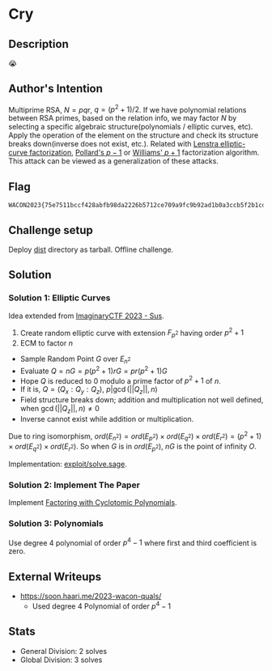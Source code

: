 # Cry

## Description

😭

## Author's Intention

Multiprime RSA, $N = p q r$, $q = (p ^ 2 + 1) / 2$. If we have polynomial relations between RSA primes, based on the relation info, we may factor $N$ by selecting a specific algebraic structure(polynomials / elliptic curves, etc). Apply the operation of the element on the structure and check its structure breaks down(inverse does not exist, etc.). Related with [Lenstra elliptic-curve factorization](https://en.wikipedia.org/wiki/Lenstra_elliptic-curve_factorization), [Pollard's $p-1$](https://en.wikipedia.org/wiki/Pollard%27s_p_%E2%88%92_1_algorithm) or [Williams' $p+1$](https://en.wikipedia.org/wiki/Williams%27s_p_%2B_1_algorithm) factorization algorithm. This attack can be viewed as a generalization of these attacks.

## Flag

```
WACON2023{75e7511bccf428abfb98da2226b5712ce709a9fc9b92ad1b0a3ccb5f2b1cd772}
```

## Challenge setup

Deploy [dist](dist) directory as tarball. Offline challenge.

## Solution

### Solution 1: Elliptic Curves

Idea extended from [ImaginaryCTF 2023 - Sus](https://github.com/maple3142/My-CTF-Challenges/tree/master/ImaginaryCTF%202023/Sus).

1. Create random elliptic curve with extension $F_{p^2}$ having order $p^2 + 1$
2. ECM to factor $n$
- Sample Random Point $G$ over $E_{n^2}$
- Evaluate $Q = n G = p (p ^ 2 + 1) r G = p r (p ^ 2 + 1) G$
- Hope $Q$ is reduced to 0 modulo a prime factor of $p^2 + 1$ of $n$.
- If it is, $Q = (Q_{x}: Q_{y}: Q_{z})$, $p | \gcd(||Q_{z}||, n)$
- Field structure breaks down; addition and multiplication not well defined, when $\gcd(||Q_{z}||, n) \neq 0$
- Inverse cannot exist while addition or multiplication.

Due to ring isomorphism,
$ord(E_{n^2}) = ord(E_{p^2}) \times ord(E_{q^2}) \times ord(E_{r^2}) =  (p^2 + 1)\times ord(E_{q^2}) \times ord(E_{r^2})$. So when $G$ is in $ord(E_{p^2})$, $nG$ is the point of infinity $O$.

Implementation: [exploit/solve.sage](exploit/solve.sage).

### Solution 2: Implement The Paper

Implement [Factoring with Cyclotomic Polynomials](https://www.ams.org/journals/mcom/1989-52-185/S0025-5718-1989-0947467-1/S0025-5718-1989-0947467-1.pdf).

### Solution 3: Polynomials

Use degree 4 polynomial of order $p^4 - 1$ where first and third coefficient is zero.

## External Writeups

- https://soon.haari.me/2023-wacon-quals/
    - Used degree 4 Polynomial of order $p^4 - 1$

## Stats

- General Division: 2 solves
- Global Division: 3 solves
